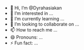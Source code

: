 - 👋 Hi, I’m @Dyrahasiakan
- 👀 I’m interested in ...
- 🌱 I’m currently learning ...
- 💞️ I’m looking to collaborate on ...
- 📫 How to reach me ...
- 😄 Pronouns: ...
- ⚡ Fun fact: ...

<!---
Dyrahasiakan/Dyrahasiakan is a ✨ special ✨ repository because its `README.md` (this file) appears on your GitHub profile.
You can click the Preview link to take a look at your changes.
--->
